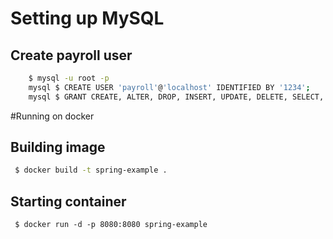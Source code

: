 # Setting up MySQL
## Create payroll user

```bash
	$ mysql -u root -p
	mysql $ CREATE USER 'payroll'@'localhost' IDENTIFIED BY '1234';
	mysql $ GRANT CREATE, ALTER, DROP, INSERT, UPDATE, DELETE, SELECT, REFERENCES, RELOAD on *.* TO 'payroll'@'localhost' WITH GRANT OPTION;
```

#Running on docker
## Building image
```bash
 $ docker build -t spring-example .
```
## Starting container
```
 $ docker run -d -p 8080:8080 spring-example
```

